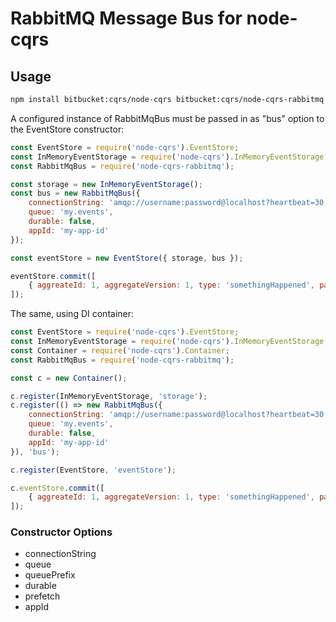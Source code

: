 RabbitMQ Message Bus for node-cqrs
==================================

## Usage

```bash
npm install bitbucket:cqrs/node-cqrs bitbucket:cqrs/node-cqrs-rabbitmq --save
```

A configured instance of RabbitMqBus must be passed in as "bus" option to the EventStore constructor:

```javascript
const EventStore = require('node-cqrs').EventStore;
const InMemoryEventStorage = require('node-cqrs').InMemoryEventStorage;
const RabbitMqBus = require('node-cqrs-rabbitmq');

const storage = new InMemoryEventStorage();
const bus = new RabbitMqBus({
	connectionString: 'amqp://username:password@localhost?heartbeat=30',
	queue: 'my.events',
	durable: false,
	appId: 'my-app-id'
});

const eventStore = new EventStore({ storage, bus });

eventStore.commit([
	{ aggreateId: 1, aggregateVersion: 1, type: 'somethingHappened', payload: {} }
]);
```


The same, using DI container: 

```javascript
const EventStore = require('node-cqrs').EventStore;
const InMemoryEventStorage = require('node-cqrs').InMemoryEventStorage;
const Container = require('node-cqrs').Container;
const RabbitMqBus = require('node-cqrs-rabbitmq');

const c = new Container();

c.register(InMemoryEventStorage, 'storage');
c.register(() => new RabbitMqBus({
	connectionString: 'amqp://username:password@localhost?heartbeat=30',
	queue: 'my.events',
	durable: false,
	appId: 'my-app-id'
}), 'bus');

c.register(EventStore, 'eventStore');

c.eventStore.commit([
	{ aggreateId: 1, aggregateVersion: 1, type: 'somethingHappened', payload: {} }
]);
```

### Constructor Options

-	connectionString
-	queue
-	queuePrefix
-	durable
-	prefetch
-	appId

